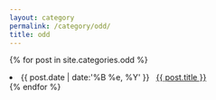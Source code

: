 ```yaml
---
layout: category
permalink: /category/odd/
title: odd
---
```

{% for post in site.categories.odd %}
 <li><span>{{ post.date | date:'%B %e, %Y' }}</span> &nbsp; <a href="{{ post.url }}">{{ post.title }}</a></li>
{% endfor %}